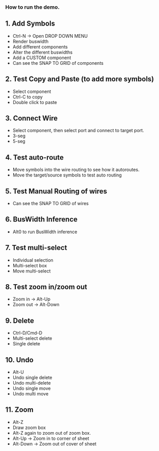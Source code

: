 ### How to run the demo.

## 1. Add Symbols

- Ctrl-N -> Open DROP DOWN MENU 
- Render buswidth
- Add different components
- Alter the different buswidths
- Add a CUSTOM component
- Can see the SNAP TO GRID of components

## 2. Test Copy and Paste (to add more symbols)

- Select component
- Ctrl-C to copy
- Double click to paste

## 3. Connect Wire

- Select component, then select port and connect to target port.
- 3-seg
- 5-seg

## 4. Test auto-route

- Move symbols into the wire routing to see how it autoroutes. 
- Move the target/source symbols to test auto routing

## 5. Test Manual Routing of wires

- Can see the SNAP TO GRID of wires

## 6. BusWidth Inference

- Alt0 to run BusWidth inference

## 7. Test multi-select

- Individual selection
- Multi-select box
- Move multi-select

## 8. Test zoom in/zoom out

- Zoom in -> Alt-Up
- Zoom out -> Alt-Down

## 9. Delete

- Ctrl-D/Cmd-D
- Multi-select delete
- Single delete 

## 10. Undo

- Alt-U
- Undo single delete
- Undo multi-delete
- Undo single move
- Undo multi move

## 11. Zoom

- Alt-Z
- Draw zoom box
- Alt-Z again to zoom out of zoom box.
- Alt-Up -> Zoom in to corner of sheet
- Alt-Down -> Zoom out of cover of sheet